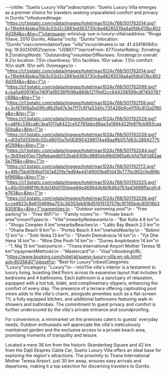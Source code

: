 ---\ntitle: "Sueño Luxury Villa"\ndescription: "Sueño Luxury Villa emerges as a premier choice for travelers seeking unparalleled comfort and privacy in Durrës."\nfeaturedImage: "https://cf.bstatic.com/xdata/images/hotel/max1024x768/501762014.jpg?k=116e944bdea76b3c02d2c2881ed363730c6a48265519a4a0fdb413bc8024d394&o=&hp=1"\nlanguage: en\nslug: sue-o-luxury-villa\naddress: "Rruga Vilave, 2010 Durrës, Albania"\ncity: "Durrës"\nlocation: "Durrës"\naccommodationType: "villa"\ncoordinates:\n  lat: 41.43418084\n  lng: 19.50250952\nprice: "US$677"\npriceFrom: 677\nstarRating: 3\nrating: 9.2\nratingWords: "Outstanding"\nnumberOfReviews: 1\nratings:\n  overall: 9.2\n  location: 7.5\n  cleanliness: 10\n  facilities: 10\n  value: 7.5\n  comfort: 10\n  staff: 10\n  wifi: 0\nimages:\n  - "https://cf.bstatic.com/xdata/images/hotel/max1024x768/501762014.jpg?k=116e944bdea76b3c02d2c2881ed363730c6a48265519a4a0fdb413bc8024d394&o=&hp=1"\n  - "https://cf.bstatic.com/xdata/images/hotel/max1024x768/501762099.jpg?k=ba5e609740e740f1a16036ff096a884b1211fe92cc644206599cdf7450787c68&o=&hp=1"\n  - "https://cf.bstatic.com/xdata/images/hotel/max1024x768/501762159.jpg?k=3cf674f6a5e09fcdfb2fe67e3e7f17c6f1a5340c735426b9ce1155c812a2f90a&o=&hp=1"\n  - "https://cf.bstatic.com/xdata/images/hotel/max1024x768/501762028.jpg?k=a8f4c336ca8c3ea1017a8422ce52765bbc66ae3a1994422fe979cb893caa50ba&o=&hp=1"\n  - "https://cf.bstatic.com/xdata/images/hotel/max1024x768/501762039.jpg?k=df2d7d330b9c02cd8010a7b083f904298174a48aaffb057d63c28942775af299&o=&hp=1"\n  - "https://cf.bstatic.com/xdata/images/hotel/max1024x768/501762044.jpg?k=3b93eb51ec73dfebaedb052bab630bc9680eb99d0965a6cb1d7b61d82ae5e7f6&o=&hp=1"\n  - "https://cf.bstatic.com/xdata/images/hotel/max1024x768/501762172.jpg?k=46b75b4094bd1147a825fe7ed94e44149001bd81d43b777bc952cfed96bbf969&o=&hp=1"\n  - "https://cf.bstatic.com/xdata/images/hotel/max1024x768/501762025.jpg?k=45c00d98f19c9cb04fd0100eee84e468644bfbf646d763a43698ffacefc4e763&o=&hp=1"\n  - "https://cf.bstatic.com/xdata/images/hotel/max1024x768/501762036.jpg?k=ce4923c8e610469ba753c36353eb818d51815137579c9f765b4c80016b383081&o=&hp=1"\namenities:\n  - "Outdoor swimming pool"\n  - "Free parking"\n  - "Free WiFi"\n  - "Family rooms"\n  - "Private beach area"\nroomTypes:\n  - "Villa"\nnearbyRestaurants:\n  - "Bar Kulla 4.8 km"\n  - "Xhogu Complex 6 km"\nnearbyBeaches:\n  - "Lalëz Bay Beach 2.5 km"\n  - "Ohana Beach 9 km"\n  - "Portez Beach 9 km"\nwhatsNearby:\n  - "Bekimi 12 km"\n  - "Sotir Noka 13 km"\n  - "Sheshi Demokracia 14 km"\n  - "Yje Dhe Hena 14 km"\n  - "Wine Dhe Pooh 14 km"\n  - "Durres Amphiteatre 14 km"\n  - "1. Maj 15 km"\nairports:\n  - "Tirana International Airport Mother Teresa 18 km"\npaymentMethods:\n  - "Mastercard"\n  - "Visa"\nbookingURL: "https://www.booking.com/hotel/al/sueno-luxury-villa.en-gb.html?aid=8035640"\nbestFor: "Best for Luxury"\nbestCategories: "Luxury"\ncategory: "Luxury"\n---\n\nThe villa's interior is a testament to luxury living, boasting tiled floors across its expansive layout that includes 9 bedrooms and 4 bathrooms. Each bathroom is a sanctuary of relaxation, equipped with a hot tub, bidet, and complimentary slippers, enhancing the comfort of every stay. The presence of a terrace offering captivating pool views adds to the villa's charm, alongside amenities such as a flat-screen TV, a fully equipped kitchen, and additional bathrooms featuring walk-in showers and bathrobes. The commitment to guest privacy and comfort is further underscored by the villa's private entrance and soundproofing.

For convenience, a minimarket on the premises caters to guests' everyday needs. Outdoor enthusiasts will appreciate the villa's meticulously maintained garden and the exclusive access to a private beach area, promising moments of tranquility and leisure.

Located a mere 38 km from the historic Skanderbeg Square and 42 km from the Dajti Ekspres Cable Car, Sueño Luxury Villa offers an ideal base for exploring the region's attractions. The proximity to Tirana International Mother Teresa Airport, just 30 km away, ensures easy arrivals and departures, making it a top selection for discerning travelers to Durrës.